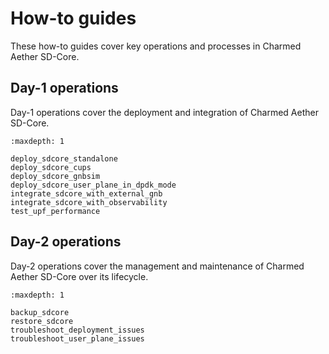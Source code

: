 # How-to guides

These how-to guides cover key operations and processes in Charmed Aether SD-Core.

## Day-1 operations

Day-1 operations cover the deployment and integration of Charmed Aether SD-Core.

```{toctree}
:maxdepth: 1

deploy_sdcore_standalone
deploy_sdcore_cups
deploy_sdcore_gnbsim
deploy_sdcore_user_plane_in_dpdk_mode
integrate_sdcore_with_external_gnb
integrate_sdcore_with_observability
test_upf_performance
```

## Day-2 operations

Day-2 operations cover the management and maintenance of Charmed Aether SD-Core over its lifecycle.

```{toctree}
:maxdepth: 1

backup_sdcore
restore_sdcore
troubleshoot_deployment_issues
troubleshoot_user_plane_issues
```

